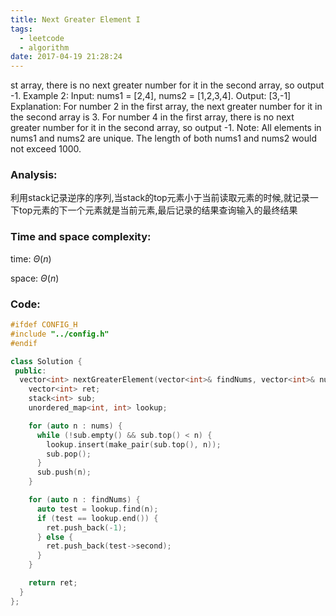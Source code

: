 ```yaml
---
title: Next Greater Element I
tags:
  - leetcode
  - algorithm
date: 2017-04-19 21:28:24
---
```

>
st array, there is no next greater number for it in the second array, so output -1.
Example 2:
Input: nums1 = [2,4], nums2 = [1,2,3,4].
Output: [3,-1]
Explanation:
    For number 2 in the first array, the next greater number for it in the second array is 3.
    For number 4 in the first array, there is no next greater number for it in the second array, so output -1.
Note:
All elements in nums1 and nums2 are unique.
The length of both nums1 and nums2 would not exceed 1000.
>

### Analysis:
利用stack记录逆序的序列,当stack的top元素小于当前读取元素的时候,就记录一下top元素的下一个元素就是当前元素,最后记录的结果查询输入的最终结果
### Time and space complexity:
time: $\Theta (n)$
 
space: $\Theta (n)$
### Code:
```cpp
#ifdef CONFIG_H
#include "../config.h"
#endif

class Solution {
 public:
  vector<int> nextGreaterElement(vector<int>& findNums, vector<int>& nums) {
    vector<int> ret;
    stack<int> sub;
    unordered_map<int, int> lookup;

    for (auto n : nums) {
      while (!sub.empty() && sub.top() < n) {
        lookup.insert(make_pair(sub.top(), n));
        sub.pop();
      }
      sub.push(n);
    }

    for (auto n : findNums) {
      auto test = lookup.find(n);
      if (test == lookup.end()) {
        ret.push_back(-1);
      } else {
        ret.push_back(test->second);
      }
    }

    return ret;
  }
};
```
